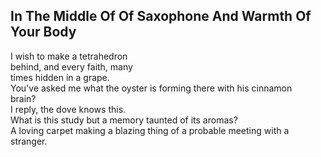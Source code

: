 In The Middle Of Of Saxophone And Warmth Of Your Body
-----------------------------------------------------
I wish to make a tetrahedron  
behind, and every faith, many  
times hidden in a grape.  
You've asked me what the oyster is forming there with his cinnamon  
brain?  
I reply, the dove knows this.  
What is this study but a memory taunted of its aromas?  
A loving carpet making a blazing thing of a probable meeting with a stranger.  
